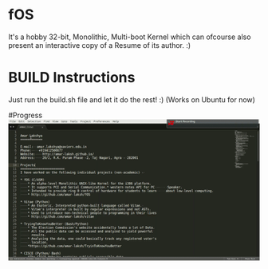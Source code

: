 
# fOS
It's a hobby 32-bit, Monolithic, Multi-boot Kernel which can ofcourse also present an interactive copy of a Resume of its author. :)


# BUILD Instructions

Just run the build.sh file and let it do the rest! :)
(Works on Ubuntu for now)

#Progress
![Progress](dekho.gif)
